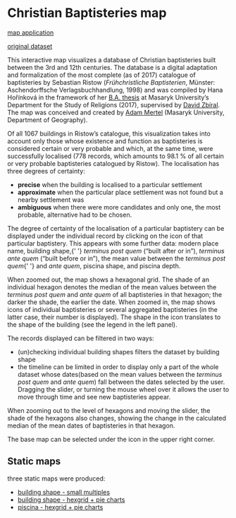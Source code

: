 # Christian Baptisteries map

[map application](http://hde.geogr.muni.cz/baptisteries/)

[original dataset](https://docs.google.com/spreadsheets/d/12HwH2VD8sMfAp7kqt64uaOAfMeq50MmQ631ckjHsAzg/edit?usp=sharing)

This interactive map visualizes a database of Christian baptisteries built
between the 3rd and 12th centuries. The database is a digital adaptation and
formalization of the most complete (as of 2017) catalogue of baptisteries by
Sebastian Ristow (_Frühchristliche Baptisterien_, Münster: Aschendorffsche
Verlagsbuchhandlung, 1998) and was compiled by Hana Hořínková in the framework
of her [B.A. thesis](http://is.muni.cz/th/439223/ff_b/?lang=en) at Masaryk
University’s Department for the Study of Religions (2017), supervised by
[David Zbíral](http://www.david-zbiral.cz/). The map was conceived and created
by [Adam Mertel](https://github.com/adammertel) (Masaryk University, Department
of Geography).

Of all 1067 buildings in Ristow’s catalogue, this visualization takes into
account only those whose existence and function as baptisteries is considered
certain or very probable and which, at the same time, were successfully
localised (778 records, which amounts to 98.1 % of all certain or very probable
baptisteries catalogued by Ristow). The localisation has three degrees of
certainty:

* **precise** when the building is localised to a particular settlement
* **approximate** when the particular place settlement was not found but a
  nearby settlement was
* **ambiguous** when there were more candidates and only one, the most probable,
  alternative had to be chosen.

The degree of certainty of the localisation of a particular baptistery can be
displayed under the individual record by clicking on the icon of that particular
baptistery. This appears with some further data: modern place name, building
shape,{' '} _terminus post quem_ (“built after or in”), _terminus ante quem_
(“built before or in”), the mean value between the _terminus post quem_{' '} and
_ante quem_, piscina shape, and piscina depth.

When zoomed out, the map shows a hexagonal grid. The shade of an individual
hexagon denotes the median of the mean values between the _terminus post quem_
and _ante quem_ of all baptisteries in that hexagon; the darker the shade, the
earlier the date. When zoomed in, the map shows icons of individual baptisteries
or several aggregated baptisteries (in the latter case, their number is
displayed). The shape in the icon translates to the shape of the building (see
the legend in the left panel).

The records displayed can be filtered in two ways:

* (un)checking individual building shapes filters the dataset by building shape
* the timeline can be limited in order to display only a part of the whole
  dataset whose dates(based on the mean values between the _terminus post quem_
  and _ante quem_) fall between the dates selected by the user. Dragging the
  slider, or turning the mouse wheel over it allows the user to move through
  time and see new baptisteries appear.

When zooming out to the level of hexagons and moving the slider, the shade of
the hexagons also changes, showing the change in the calculated median of the
mean dates of baptisteries in that hexagon.

The base map can be selected under the icon in the upper right corner.

## Static maps

three static maps were produced:

* [building shape - small multiples](http://hde.geogr.muni.cz/baptisteries/static_multiple.png)
* [building shape - hexgrid + pie charts](http://hde.geogr.muni.cz/baptisteries/static_shape.png)
* [piscina - hexgrid + pie charts](http://hde.geogr.muni.cz/baptisteries/static_piscina.png)

